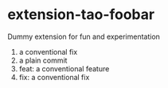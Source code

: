 extension-tao-foobar
=======================

Dummy extension for fun and experimentation

1. a conventional fix
2. a plain commit
3. feat: a conventional feature
4. fix: a conventional fix